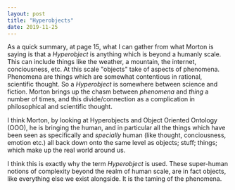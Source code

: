 ```yaml
---
layout: post
title: "Hyperobjects"
date: 2019-11-25
---
```


As a quick summary, at page 15, what I can gather from what Morton is saying is that a _Hyperobject_ is anything which is beyond a humanly scale. This can include things like the weather, a mountain, the internet, conciousness, etc. At this scale "objects" take of aspects of phenomena. Phenomena are things which are somewhat contentious in rational, scientific thought. So a _Hyperobject_ is somewhere between science and fiction. Morton brings up the chasm between _phenomena_ and _thing_ a number of times, and this divide/connection as a complication in philosophical and scientific thought.

I think Morton, by looking at Hyperobjects and Object Oriented Ontology (OOO), he is bringing the human, and in particular all the things which have been seen as specifically and _specially_ human (like thought, conciousness, emotion etc.) all back down onto the same level as objects; stuff; things; which make up the real world around us.

I think this is exactly why the term _Hyperobject_ is used. These super-human notions of complexity beyond the realm of human scale, are in fact objects, like everything else we exist alongside. It is the taming of the phenomena.
